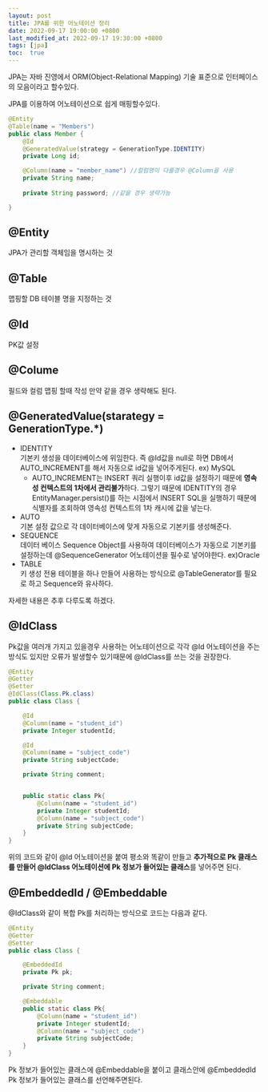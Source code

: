 ```yaml
---
layout: post
title: JPA를 위한 어노테이션 정리
date: 2022-09-17 19:00:00 +0800
last_modified_at: 2022-09-17 19:30:00 +0800
tags: [jpa]
toc:  true
---
```

 JPA는 자바 진영에서 ORM(Object-Relational Mapping) 기술 표준으로 인터페이스의 모음이라고 할수있다.  

JPA를 이용하여 어노테이션으로 쉽게 매핑할수있다.

``` java
@Entity
@Table(name = "Members")
public class Member {
    @Id
    @GeneratedValue(strategy = GenerationType.IDENTITY)
    private Long id;

    @Column(name = "member_name") //컬럼명이 다를경우 @Column을 사용
    private String name;
    
    private String password; //같을 경우 생략가능

}
```
## @Entity
JPA가 관리할 객체임을 명시하는 것
## @Table
맵핑할 DB 테이블 명을 지정하는 것
## @Id
PK값 설정
## @Colume
필드와 컬럼 맵핑 할때 작성 만약 같을 경우 생략해도 된다.
## @GeneratedValue(starategy = GenerationType.*)
- IDENTITY  
기본키 생성을 데이터베이스에 위임한다. 즉 @Id값을 null로 하면 DB에서 AUTO_INCREMENT를 해서 자동으로 id값을 넣어주게된다.
ex) MySQL  
    - AUTO_INCREMENT는 INSERT 쿼리 실행이후 id값을 설정하기 때문에 **영속성 컨텍스트의 1차에서 관리불가**하다. 그렇기 때문에 IDENTITY의 경우 EntityManager.persist()를 하는 시점에서 INSERT SQL을 실행하기 때문에 식별자를 조회하여 영속성 컨텍스트의 1차 캐시에 값을 넣는다.
- AUTO  
기본 설정 값으로 각 데이터베이스에 맞게 자동으로 기본키를 생성해준다.
- SEQUENCE  
데이터 베이스 Sequence Object를 사용하여 데이터베이스가 자동으로 기본키를 설정하는데 @SequenceGenerator 어노테이션을 필수로 넣어야한다. ex)Oracle
- TABLE  
키 생성 전용 테이블을 하나 만들어 사용하는 방식으로 @TableGenerator를 필요로 하고 Sequence와 유사하다.

자세한 내용은 추후 다루도록 하겠다.

## @IdClass
Pk값을 여러개 가지고 있을경우 사용하는 어노테이션으로 각각 @Id 어노테이션을 주는 방식도 있지만 오류가 발생할수 있기때문에 @IdClass를 쓰는 것을 권장한다.

``` java
@Entity
@Getter
@Setter
@IdClass(Class.Pk.class)
public class Class {

    @Id
    @Column(name = "student_id")
    private Integer studentId;

    @Id
    @Column(name = "subject_code")
    private String subjectCode;

    private String comment;


    public static class Pk{
        @Column(name = "student_id")
        private Integer studentId;
        @Column(name = "subject_code")
        private String subjectCode;
    }
}
```

위의 코드와 같이 @Id 어노테이션을 붙여 평소와 똑같이 만들고 **추가적으로 Pk 클래스를 만들어 @IdClass 어노테이션에 Pk 정보가 들어있는 클래스**를 넣어주면 된다.
## @EmbeddedId / @Embeddable
@IdClass와 같이 복합 Pk를 처리하는 방식으로 코드는 다음과 같다.

``` java
@Entity
@Getter
@Setter
public class Class {

    @EmbeddedId
    private Pk pk;

    private String comment;

    @Embeddable
    public static class Pk{
        @Column(name = "student_id")
        private Integer studentId;
        @Column(name = "subject_code")
        private String subjectCode;
    }
}
```

Pk 정보가 들어있는 클래스에 @Embeddable을 붙이고 클래스안에 @EmbeddedId Pk 정보가 들어있는 클래스를 선언해주면된다.

